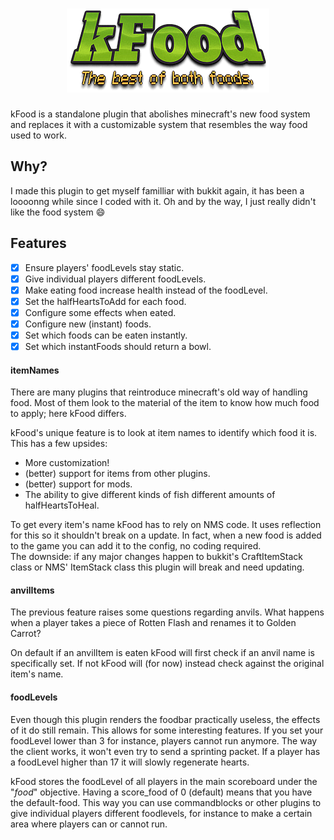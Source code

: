 <h1 align="center"><img src="https://raw.githubusercontent.com/7kasper/kFood/master/kFood/kFoodBanner.png" alt="kFood"/></h1>
kFood is a standalone plugin that abolishes minecraft's new food system and replaces it with a customizable system that resembles the way food used to work.

## Why?
I made this plugin to get myself familliar with bukkit again, it has been a loooonng while since I coded with it.
Oh and by the way, I just really didn't like the food system :smile:

## Features
- [X] Ensure players' foodLevels stay static.
- [X] Give individual players different foodLevels.
- [X] Make eating food increase health instead of the foodLevel.
- [X] Set the halfHeartsToAdd for each food.
- [X] Configure some effects when eated.
- [X] Configure new (instant) foods.
- [X] Set which foods can be eaten instantly.
- [X] Set which instantFoods should return a bowl.

#### itemNames
There are many plugins that reintroduce minecraft's old way of handling food.
Most of them look to the material of the item to know how much food to apply; here kFood differs.
 
kFood's unique feature is to look at item names to identify which food it is.
This has a few upsides:
* More customization!
* (better) support for items from other plugins.
* (better) support for mods.
* The ability to give different kinds of fish different amounts of halfHeartsToHeal.

To get every item's name kFood has to rely on NMS code. It uses reflection for this so it shouldn't break on a update.
In fact, when a new food is added to the game you can add it to the config, no coding required. <br>
The downside: if any major changes happen to bukkit's CraftItemStack class or NMS' ItemStack class this plugin will break and need updating.
 
#### anvilItems
The previous feature raises some questions regarding anvils.
What happens when a player takes a piece of Rotten Flash and renames it to Golden Carrot?

On default if an anvilItem is eaten kFood will first check if an anvil name is specifically set.
If not kFood will (for now) instead check against the original item's name.

#### foodLevels
Even though this plugin renders the foodbar practically useless, the effects of it do still remain.
This allows for some interesting features. If you set your foodLevel lower than 3 for instance, players cannot run anymore.
The way the client works, it won't even try to send a sprinting packet.
If a player has a foodLevel higher than 17 it will slowly regenerate hearts.

kFood stores the foodLevel of all players in the main scoreboard under the "_food_" objective.
Having a score_food of 0 (default) means that you have the default-food.
This way you can use commandblocks or other plugins to give individual players different foodlevels, for instance to make a certain area where players can or cannot run.
